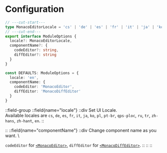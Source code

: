 # Configuration
```ts twoslash
// ---cut-start---
type MonacoEditorLocale = 'cs' | 'de' | 'es' | 'fr' | 'it' | 'ja' | 'ko' | 'pl' | 'pt-br' | 'qps-ploc' | 'ru' | 'tr' | 'zh-hans' | 'zh-hant' | 'en'
// ---cut-end---
export interface ModuleOptions {
  locale?: MonacoEditorLocale,
  componentName?: {
    codeEditor?: string,
    diffEditor?: string
  }
}

const DEFAULTS: ModuleOptions = {
  locale: 'en',
  componentName: {
    codeEditor: 'MonacoEditor',
    diffEditor: 'MonacoDiffEditor'
  }
}
```

::field-group
  ::field{name="locale"}
  ::div
  Set UI Locale. \
  Available locales are `cs`, `de`, `es`,  `fr`, `it`, `ja`, `ko`, `pl`, `pt-br`, `qps-ploc`, `ru`, `tr`, `zh-hans`, `zh-hant`, `en`.
  ::

  ::
  ::field{name="componentName"}
  ::div
  Change component name as you want. \

  `codeEditor` for [`<MonacoEditor>`](../references/monaco-editor), `diffEditor` for [`<MonacoDiffEditor>`](../references/monaco-diff-editor).
  ::
  ::
::
